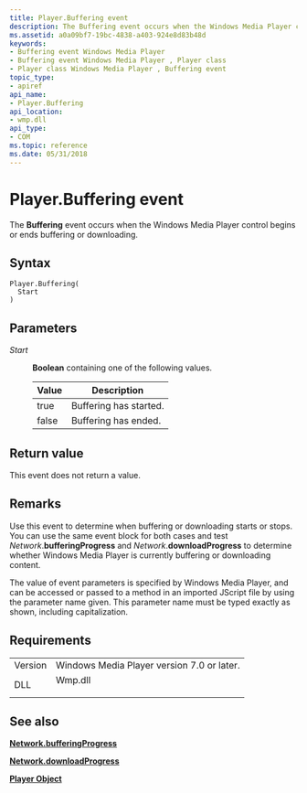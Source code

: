 ```yaml
---
title: Player.Buffering event
description: The Buffering event occurs when the Windows Media Player control begins or ends buffering or downloading. | Player.Buffering event
ms.assetid: a0a09bf7-19bc-4838-a403-924e8d83b48d
keywords:
- Buffering event Windows Media Player
- Buffering event Windows Media Player , Player class
- Player class Windows Media Player , Buffering event
topic_type:
- apiref
api_name:
- Player.Buffering
api_location:
- wmp.dll
api_type:
- COM
ms.topic: reference
ms.date: 05/31/2018
---
```


# Player.Buffering event

The **Buffering** event occurs when the Windows Media Player control begins or ends buffering or downloading.

## Syntax


```JScript
Player.Buffering(
  Start
)
```



## Parameters

<dl> <dt>

*Start* 
</dt> <dd>

**Boolean** containing one of the following values.



| Value | Description            |
|-------|------------------------|
| true  | Buffering has started. |
| false | Buffering has ended.   |



 

</dd> </dl>

## Return value

This event does not return a value.

## Remarks

Use this event to determine when buffering or downloading starts or stops. You can use the same event block for both cases and test *Network*.**bufferingProgress** and *Network*.**downloadProgress** to determine whether Windows Media Player is currently buffering or downloading content.

The value of event parameters is specified by Windows Media Player, and can be accessed or passed to a method in an imported JScript file by using the parameter name given. This parameter name must be typed exactly as shown, including capitalization.

## Requirements



|                    |                                                                                    |
|--------------------|------------------------------------------------------------------------------------|
| Version<br/> | Windows Media Player version 7.0 or later.<br/>                              |
| DLL<br/>     | <dl> <dt>Wmp.dll</dt> </dl> |



## See also

<dl> <dt>

[**Network.bufferingProgress**](network-bufferingprogress.md)
</dt> <dt>

[**Network.downloadProgress**](network-downloadprogress.md)
</dt> <dt>

[**Player Object**](player-object.md)
</dt> </dl>

 

 





